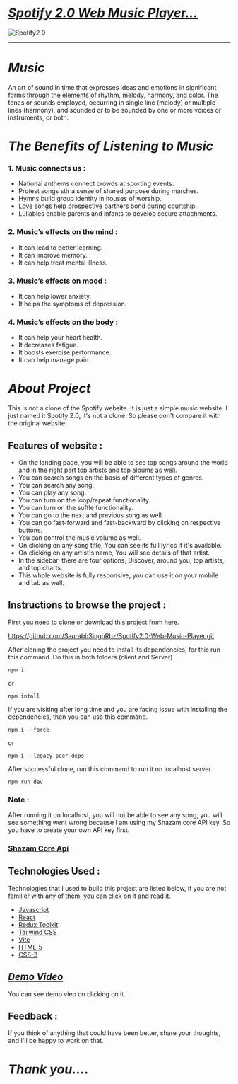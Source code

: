 # _[Spotify 2.0 Web Music Player...](https://premium-spotify.vercel.app/)_

![Spotify2 0](https://user-images.githubusercontent.com/90378786/197281403-a33d8c78-21b4-486b-9064-02a9c28ec76e.png)

---

# _Music_

An art of sound in time that expresses ideas and emotions in significant forms through the elements of rhythm, melody, harmony, and color.
The tones or sounds employed, occurring in single line (melody) or multiple lines (harmony), and sounded or to be sounded by one or more voices or instruments, or both.

# _The Benefits of Listening to Music_

### 1. Music connects us :

- National anthems connect crowds at sporting events.
- Protest songs stir a sense of shared purpose during marches.
- Hymns build group identity in houses of worship.
- Love songs help prospective partners bond during courtship.
- Lullabies enable parents and infants to develop secure attachments.

### 2. Music’s effects on the mind :

- It can lead to better learning.
- It can improve memory.
- It can help treat mental illness.

### 3. Music’s effects on mood :

- It can help lower anxiety.
- It helps the symptoms of depression.

### 4. Music’s effects on the body :

- It can help your heart health.
- It decreases fatigue.
- It boosts exercise performance.
- It can help manage pain.

# _About Project_

This is not a clone of the Spotify website. It is just a simple music website. I just named it Spotify 2.0, it's not a clone. So please don't compare it with the original website.

## Features of website :

- On the landing page, you will be able to see top songs around the world and in the right part top artists and top albums as well.
- You can search songs on the basis of different types of genres.
- You can search any song.
- You can play any song.
- You can turn on the loop/repeat functionality.
- You can turn on the suffle functionality.
- You can go to the next and previous song as well.
- You can go fast-forward and fast-backward by clicking on respective buttons.
- You can control the music volume as well.
- On clicking on any song title, You can see its full lyrics if it's available.
- On clicking on any artist's name, You will see details of that artist.
- In the sidebar, there are four options, Discover, around you, top artists, and top charts.
- This whole website is fully responsive, you can use it on your mobile and tab as well.

## Instructions to browse the project :

First you need to clone or download this project from here.

https://github.com/SaurabhSinghRbz/Spotify2.0-Web-Music-Player.git

After cloning the project you need to install its dependencies, for this run this command.
Do this in both folders (client and Server)

```
npm i
```

or

```
npm intall
```

If you are visiting after long time and you are facing issue with installing the dependencies, then you can use this command.

```
npm i --force
```

or

```
npm i --legacy-peer-deps
```

After successful clone, run this command to run it on localhost server

```
npm run dev
```

### Note :

After running it on localhost, you will not be able to see any song, you will see something went wrong because I am using my Shazam core API key. So you have to create your own API key first.

### [Shazam Core Api](https://rapidapi.com/tipsters/api/shazam-core/)

## Technologies Used :

Technologies that I used to build this project are listed below, if you are not familier with any of them, you can click on it and read it.

- [Javascript](https://www.w3schools.com/js/default.asp)
- [React](https://reactjs.org/)
- [Redux Toolkit](https://redux-toolkit.js.org/)
- [Tailwind CSS](https://tailwindcss.com/)
- [Vite](https://vitejs.dev/guide/)
- [HTML-5](https://www.w3schools.com/html/)
- [CSS-3](https://www.w3schools.com/css/default.asp)


## _[Demo Video](https://www.linkedin.com/posts/saurabh-singh-rbz1602_javascriptdeveloper-github-react-activity-6989862529459994624-3DtU?utm_source=share&utm_medium=member_android)_
You can see demo vieo on clicking on it.



## Feedback :

If you think of anything that could have been better, share your thoughts, and I'll be happy to work on that.

# _Thank you...._
